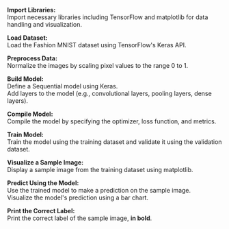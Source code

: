 **Import Libraries:**  
Import necessary libraries including TensorFlow and matplotlib for data handling and visualization.

**Load Dataset:**  
Load the Fashion MNIST dataset using TensorFlow's Keras API.

**Preprocess Data:**  
Normalize the images by scaling pixel values to the range 0 to 1.

**Build Model:**  
Define a Sequential model using Keras.  
Add layers to the model (e.g., convolutional layers, pooling layers, dense layers).

**Compile Model:**  
Compile the model by specifying the optimizer, loss function, and metrics.

**Train Model:**  
Train the model using the training dataset and validate it using the validation dataset.

**Visualize a Sample Image:**  
Display a sample image from the training dataset using matplotlib.

**Predict Using the Model:**  
Use the trained model to make a prediction on the sample image.  
Visualize the model's prediction using a bar chart.

**Print the Correct Label:**  
Print the correct label of the sample image, **in bold**.

